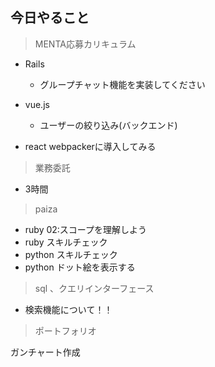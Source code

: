 ## 今日やること

> MENTA応募カリキュラム
- Rails
  - グループチャット機能を実装してください

- vue.js
  - ユーザーの絞り込み(バックエンド)
  
- react
webpackerに導入してみる


> 業務委託
- 3時間


> paiza
- ruby 02:スコープを理解しよう
- ruby スキルチェック
- python スキルチェック
- python ドット絵を表示する


> sql 、クエリインターフェース
- 検索機能について！！

> ポートフォリオ
 
ガンチャート作成
